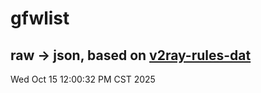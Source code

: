 # gfwlist
## raw -> json, based on [v2ray-rules-dat](https://github.com/Loyalsoldier/v2ray-rules-dat)
Wed Oct 15 12:00:32 PM CST 2025

